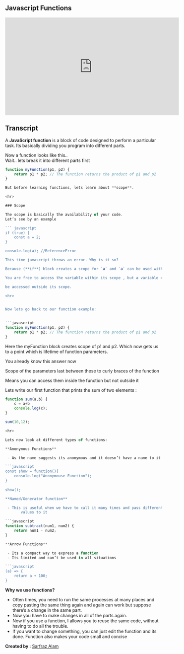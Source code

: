

## Javascript Functions

<iframe  width="560"  height="315"  src="https://www.youtube.com/embed/LAl0vdiPVZQ"  title="YouTube video player"  frameborder="0"  allow="accelerometer; autoplay; clipboard-write; encrypted-media; gyroscope; picture-in-picture"  allowfullscreen></iframe>


## Transcript

A **JavaScript function** is a block of code designed to perform a particular task. Its basically dividing you program into different parts.

Now a function looks like this..  
Wait.. lets break it into different parts first

```javascript
function myFunction(p1, p2) {
    return p1 * p2; // The function returns the product of p1 and p2
}

But before learning functions, lets learn about **scope**.

<hr>

### Scope

The scope is basically the availability of your code.  
Let’s see by an example

``` javascript
if (true) {
    const a = 2;
}

console.log(a); //ReferenceError

This time javascript throws an error. Why is it so?

Because (**if**) block creates a scope for `a` and `a` can be used within that scope only.

You are free to access the variable within its scope , but a variable cannot

be accessed outside its scope.

<hr>

  
Now lets go back to our function example:

  
```javascript
function myFunction(p1, p2) {
    return p1 * p2; // The function returns the product of p1 and p2
}
```
Here the myFunction block creates scope of p1 and p2. Which now gets us to a point which is lifetime of function parameters.

You already know this answer now

Scope of the parameters last between these to curly braces of the function

Means you can access them inside the function but not outside it

Lets write our first function that prints the sum of two elements :


```javascript
function sum(a,b) {
	c = a+b
	console.log(c);
}

sum(10,12);

<hr>

Lets now look at different types of functions:

**Anonymous Functions**

 - As the name suggests its anonymous and it doesn’t have a name to it.

```javascript
const show = function(){
	console.log("Anonymouse Function");
}
	
show();

**Named/Generator function**

 - This is useful when we have to call it many times and pass different
       values to it

```javascript
function subtract(num1, num2) {
	return num1 - num2;
}

**Arrow Functions**

 - Its a compact way to express a function
 - Its limited and can’t be used in all situations

```javascript
(a) => {		
	return a + 100;	
}
```
		
**Why we use functions?**

 - Often times, you need to run the same processes at many places and
   copy pasting the same thing again and again can work but suppose
   there’s a change in the same part.
 - Now you have to make changes in all of the parts again.
 - Now if you use a function, I allows you to reuse the same code,
   without having to do all the trouble.
 - If you want to change something, you can just edit the function and
   its done. Function also makes your code small and concise
   
**Created by :** [Sarfraz Alam](https://github.com/Sarfraz-droid)

